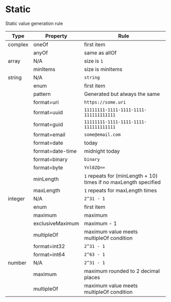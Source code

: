 # Static

Static value generation rule

|Type|Property|Rule|
|---|---|---|
|complex|oneOf|first item|
| |anyOf|same as allOf|
|array|N/A|size is `1`|
| |minItems|size is minItems|
|string|N/A|`string`|
| |enum|first item|
| |pattern|Generated but always the same|
| |format=uri|`https://some.uri`|
| |format=uuid|`11111111-1111-1111-1111-111111111111`|
| |format=guid|`11111111-1111-1111-1111-111111111111`|
| |format=email|`some@email.com`|
| |format=date|today|
| |format=date-time|midnight today|
| |format=binary|`binary`|
| |format=byte|`Ynl0ZQ==`|
| |minLength|`1` repeats for (minLength + 10) times if no maxLength specified|
| |maxLength|`1` repeats for maxLength times|
|integer|N/A|`2^31 - 1`|
| |enum|first item|
| |maximum|maximum|
| |exclusiveMaximum|maximum - 1|
| |multipleOf|maximum value meets multipleOf condition|
| |format=int32|`2^31 - 1`|
| |format=int64|`2^63 - 1`|
|number|N/A|`2^31 - 1`|
| |maximum|maximum rounded to 2 decimal places|
| |multipleOf|maximum value meets multipleOf condition|
